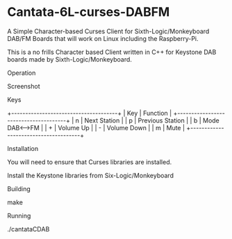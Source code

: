 # Cantata-6L-curses-DABFM

A Simple Character-based Curses Client for Sixth-Logic/Monkeyboard DAB/FM Boards that will work on Linux including the Raspberry-Pi.

This is a no frills Character based Client written in C++ for Keystone DAB boards made by Sixth-Logic/Monkeyboard.

Operation

Screenshot

Keys

+--------------------------------------+
|  Key          |  Function            |
+--------------------------------------+
|  n            |  Next Station        |
|  p            |  Previous Station    |
|  b            |  Mode DAB<-->FM      |
|  +            |  Volume Up           |
|  -            |  Volume Down         |
|  m            |  Mute                |
+--------------------------------------+

Installation

You will need to ensure that Curses libraries are installed.

Install the Keystone libraries from Six-Logic/Monkeyboard

Building

make

Running

./cantataCDAB

